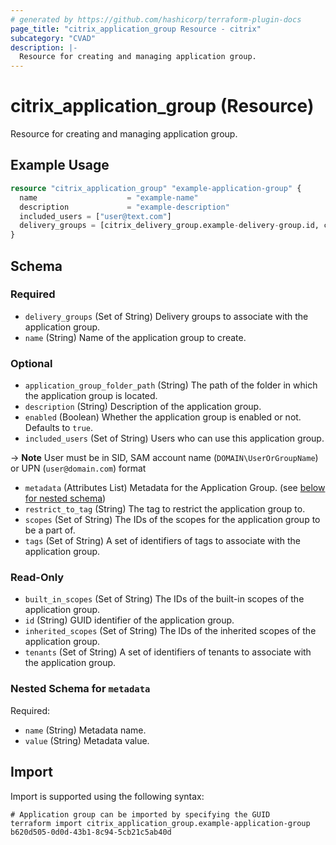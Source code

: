 ```yaml
---
# generated by https://github.com/hashicorp/terraform-plugin-docs
page_title: "citrix_application_group Resource - citrix"
subcategory: "CVAD"
description: |-
  Resource for creating and managing application group.
---
```


# citrix_application_group (Resource)

Resource for creating and managing application group.

## Example Usage

```terraform
resource "citrix_application_group" "example-application-group" {
  name                    = "example-name"
  description             = "example-description"
  included_users = ["user@text.com"]
  delivery_groups = [citrix_delivery_group.example-delivery-group.id, citrix_delivery_group.example-delivery-group-2.id]
}
```

<!-- schema generated by tfplugindocs -->
## Schema

### Required

- `delivery_groups` (Set of String) Delivery groups to associate with the application group.
- `name` (String) Name of the application group to create.

### Optional

- `application_group_folder_path` (String) The path of the folder in which the application group is located.
- `description` (String) Description of the application group.
- `enabled` (Boolean) Whether the application group is enabled or not. Defaults to `true`.
- `included_users` (Set of String) Users who can use this application group. 

-> **Note** User must be in SID, SAM account name (`DOMAIN\UserOrGroupName`) or UPN (`user@domain.com`) format
- `metadata` (Attributes List) Metadata for the Application Group. (see [below for nested schema](#nestedatt--metadata))
- `restrict_to_tag` (String) The tag to restrict the application group to.
- `scopes` (Set of String) The IDs of the scopes for the application group to be a part of.
- `tags` (Set of String) A set of identifiers of tags to associate with the application group.

### Read-Only

- `built_in_scopes` (Set of String) The IDs of the built-in scopes of the application group.
- `id` (String) GUID identifier of the application group.
- `inherited_scopes` (Set of String) The IDs of the inherited scopes of the application group.
- `tenants` (Set of String) A set of identifiers of tenants to associate with the application group.

<a id="nestedatt--metadata"></a>
### Nested Schema for `metadata`

Required:

- `name` (String) Metadata name.
- `value` (String) Metadata value.

## Import

Import is supported using the following syntax:

```shell
# Application group can be imported by specifying the GUID
terraform import citrix_application_group.example-application-group b620d505-0d0d-43b1-8c94-5cb21c5ab40d
```